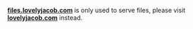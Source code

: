 **[files.lovelyjacob.com](https://files.lovelyjacob.com)** is only used to serve files, please visit **[lovelyjacob.com](https://lovelyjacob.com)** instead.
